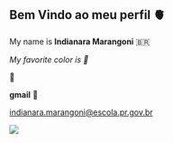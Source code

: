 ## Bem Vindo ao meu perfil 🫀 

My name is **Indianara Marangoni** 🇧🇷

_My favorite color is 💙_

🤠

**gmail** 🎦

indianara.marangoni@escola.pr.gov.br

![](https://media1.tenor.com/m/gViDwTvqQeIAAAAC/shawn-mendes-blow-kiss.gif) 

